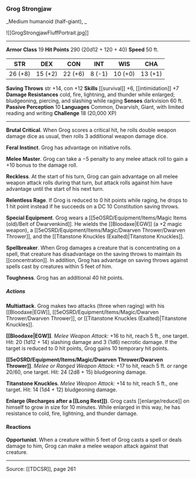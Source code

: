 ### Grog Strongjaw
_Medium humanoid (half-giant), _

![[GrogStrongjawFluffPortrait.jpg]]




---

**Armor Class** 19
**Hit Points** 290 (20d12 + 120 + 40)
**Speed** 50 ft.

| STR     | DEX     | CON     | INT     | WIS     | CHA     |
|---------|---------|---------|---------|---------|---------|
| 26 (+8) | 15 (+2) | 22 (+6) | 8 (-1) | 10 (+0) | 13 (+1) |

**Saving Throws** str +14, con +12
**Skills** [[survival]] +6, [[intimidation]] +7
**Damage Resistances** cold, fire, lightning, and thunder while enlarged; bludgeoning, piercing, and slashing while raging
**Senses** darkvision 60 ft.
**Passive Perception** 10
**Languages** Common, Dwarvish, Giant, with limited reading and writing
**Challenge** 18 (20,000 XP)

---

**Brutal Critical**. When Grog scores a critical hit, he rolls double weapon damage dice as usual, then rolls 3 additional weapon damage dice.

**Feral Instinct**. Grog has advantage on initiative rolls.

**Melee Master**. Grog can take a −5 penalty to any melee attack roll to gain a +10 bonus to the damage roll.

**Reckless**. At the start of his turn, Grog can gain advantage on all melee weapon attack rolls during that turn, but attack rolls against him have advantage until the start of his next turn.

**Relentless Rage**. If Grog is reduced to 0 hit points while raging, he drops to 1 hit point instead if he succeeds on a DC 10 Constitution saving throws.

**Special Equipment**. Grog wears a [[5eOSRD/Equipment/Items/Magic Items (old)/Belt of Dwarvenkind]]. He wields the [[Bloodaxe|EGW]] (a +2 magic weapon), a [[5eOSRD/Equipment/Items/Magic/Dwarven Thrower/Dwarven Thrower]], and the [[Titanstone Knuckles (Exalted)|Titanstone Knuckles]].

**Spellbreaker**. When Grog damages a creature that is concentrating on a spell, that creature has disadvantage on the saving throws to maintain its [[concentration]]. In addition, Grog has advantage on saving throws against spells cast by creatures within 5 feet of him.

**Toughness**. Grog has an additional 40 hit points.

##### Actions
**Multiattack**. Grog makes two attacks (three when raging) with his [[Bloodaxe|EGW]], [[5eOSRD/Equipment/Items/Magic/Dwarven Thrower/Dwarven Thrower]], or [[Titanstone Knuckles (Exalted)|Titanstone Knuckles]].

**[[Bloodaxe|EGW]]**. _Melee Weapon Attack:_ +16 to hit, reach 5 ft., one target. Hit: 20 (1d12 + 14) slashing damage and 3 (1d6) necrotic damage. If the target is reduced to 0 hit points, Grog gains 10 temporary hit points.

**[[5eOSRD/Equipment/Items/Magic/Dwarven Thrower/Dwarven Thrower]]**. _Melee or Ranged Weapon Attack:_ +17 to hit, reach 5 ft. or range 20/60, one target. Hit: 24 (2d8 + 15) bludgeoning damage.

**Titanstone Knuckles**. _Melee Weapon Attack:_ +14 to hit, reach 5 ft., one target. Hit: 14 (1d4 + 12) bludgeoning damage.

**Enlarge (Recharges after a [[Long Rest]])**. Grog casts [[enlarge/reduce]] on himself to grow in size for 10 minutes. While enlarged in this way, he has resistance to cold, fire, lightning, and thunder damage.

#### Reactions
**Opportunist**. When a creature within 5 feet of Grog casts a spell or deals damage to him, Grog can make a melee weapon attack against that creature.


---

Source: [[TDCSR]], page 261